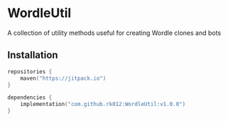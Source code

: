 # WordleUtil
A collection of utility methods useful for creating Wordle clones and bots

## Installation

```kotlin
repositories {
    maven("https://jitpack.io")
}

dependencies {
    implementation("com.github.rk012:WordleUtil:v1.0.0")
}
```